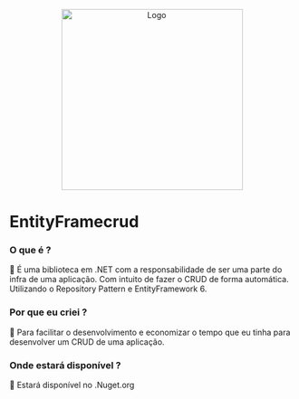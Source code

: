 <p align="center">
  <img src="https://github.com/ABNERMATHEUS/InfraDotNet/blob/main/Logo.svg" width="320" alt="Logo" /></a>
</p>

# EntityFramecrud

### O que é ?

<aside>
📌 É uma biblioteca em .NET com a responsabilidade de ser uma parte do infra de uma aplicação. Com intuito de fazer o CRUD de forma automática. Utilizando o Repository Pattern e EntityFramework 6.
</aside>

### Por que eu criei ?

<aside>
📌 Para facilitar o desenvolvimento e economizar o tempo que eu tinha para desenvolver um CRUD de uma aplicação.

</aside>

### Onde estará disponível ?

<aside>
📌 Estará disponível no .Nuget.org

</aside>
